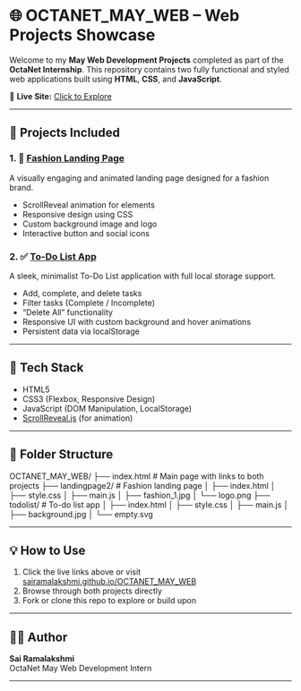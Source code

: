 # 🌐 OCTANET_MAY_WEB – Web Projects Showcase

Welcome to my **May Web Development Projects** completed as part of the **OctaNet Internship**. This repository contains two fully functional and styled web applications built using **HTML**, **CSS**, and **JavaScript**.

🔗 **Live Site:** [Click to Explore](https://sairamalakshmi.github.io/OCTANET_MAY_WEB/)

---

## 📁 Projects Included

### 1. 👗 [Fashion Landing Page](https://sairamalakshmi.github.io/OCTANET_MAY_WEB/landingpage2/)
A visually engaging and animated landing page designed for a fashion brand.

- ScrollReveal animation for elements
- Responsive design using CSS
- Custom background image and logo
- Interactive button and social icons

### 2. ✅ [To-Do List App](https://sairamalakshmi.github.io/OCTANET_MAY_WEB/todolist/)
A sleek, minimalist To-Do List application with full local storage support.

- Add, complete, and delete tasks
- Filter tasks (Complete / Incomplete)
- “Delete All” functionality
- Responsive UI with custom background and hover animations
- Persistent data via localStorage

---

## 🚀 Tech Stack

- HTML5
- CSS3 (Flexbox, Responsive Design)
- JavaScript (DOM Manipulation, LocalStorage)
- [ScrollReveal.js](https://scrollrevealjs.org/) (for animation)

---

## 📂 Folder Structure

OCTANET_MAY_WEB/
├── index.html # Main page with links to both projects
├── landingpage2/ # Fashion landing page
│ ├── index.html
│ ├── style.css
│ ├── main.js
│ ├── fashion_1.jpg
│ └── logo.png
├── todolist/ # To-do list app
│ ├── index.html
│ ├── style.css
│ ├── main.js
│ ├── background.jpg
│ └── empty.svg

---

## 💡 How to Use

1. Click the live links above or visit [sairamalakshmi.github.io/OCTANET_MAY_WEB](https://sairamalakshmi.github.io/OCTANET_MAY_WEB/)
2. Browse through both projects directly
3. Fork or clone this repo to explore or build upon

---

## 🙋‍♀️ Author

**Sai Ramalakshmi**  
OctaNet May Web Development Intern  

---
